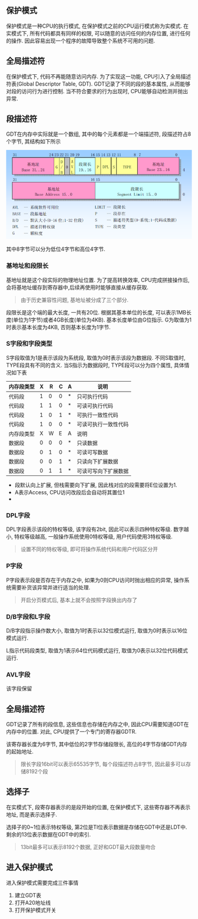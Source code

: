 

保护模式
-----------

保护模式是一种CPU的执行模式, 在保护模式之前的CPU运行模式称为实模式. 在实模式下, 所有代码都具有同样的权限, 可以随意的访问任何的内存位置, 进行任何的操作. 因此容易出现一个程序的故障导致整个系统不可用的问题.


全局描述符
---------------

在保护模式下, 代码不再能随意访问内存. 为了实现这一功能, CPU引入了全局描述符表(Global Descriptor Table, GDT). GDT记录了不同的段的基本属性, 从而能够对段的访问行为进行控制. 当不符合要求的行为出现时, CPU能够自动检测并抛出异常.


段描述符
-----------------

GDT在内存中实际就是一个数组, 其中的每个元素都是一个端描述符, 段描述符占8个字节, 其结构如下所示

![段描述符结构](images/段描述符结构.png)

其中8字节可以分为低位4字节和高位4字节. 

### 基地址和段限长

基地址就是这个段实际的物理地址位置. 为了提高转换效率, CPU完成拼接操作后, 会将基地址缓存到寄存器中,后续再使用时能够直接从缓存获取.

>  由于历史兼容性问题, 基地址被分成了三个部分. 

段限长是这个端的最大长度, 一共有20位. 根据其基本单位的长度, 可以表示1MB长度(单位为1字节)或者4GB长度(单位为4KB). 基本长度单位由G位指示. G为取值为1时表示基本长度为4KB, 否则基本长度为1字节.

### S字段和字段类型

S字段取值为1是表示该段为系统段, 取值为0时表示该段为数据段. 不同S取值时, TYPE段具有不同的含义. 当S指示为数据段时, TYPE段可以分为四个属性, 具体情况如下表


内存段类型  | X | R | C | A | 说明
-----------|---|---|---|---|--------------
代码段      | 1 | 0 | 0 | * | 只可执行代码
代码段      | 1 | 1 | 0 | * | 可读可执行代码
代码段      | 1 | 0 | 1 | * | 可执行一致性代码
代码段      | 1 | 0 | 0 | * | 可读可执行一致性代码
内存段类型  | X | W | E | A | 说明
数据段      | 0 | 0 | 0 | * | 只读数据
数据段      | 0 | 1 | 0 | * | 可读可写数据
数据段      | 0 | 0 | 1 | * | 只读向下扩展数据
数据段      | 0 | 1 | 1 | * | 可读可写向下扩展数据

- 段默认向上扩展, 但栈需要向下扩展, 因此栈对应的段需要将E位设置为1.
- A表示Access, CPU访问改段后会自动将其置位1
- 


### DPL字段

DPL字段表示该段的特权等级, 该字段有2bit, 因此可以表示四种特权等级. 数字越小, 特权等级越高, 一般操作系统使用0特权等级, 用户代码使用3特权等级.

> 设置不同的特权等级, 即可将操作系统代码和用户代码区分开

### P字段

P字段表示段是否存在于内存之中, 如果为0则CPU访问时抛出相应的异常, 操作系统需要补货该异常并进行适当的处理.

> 开启分页模式后, 基本上就不会按照字段换出内存了

### D/B字段和L字段

D/B字段指示操作数大小, 取值为1时表示以32位模式运行, 取值为0时表示以16位模式运行.

L指示代码段类型, 取值为1表示64位代码模式运行, 取值为0表示以32位代码模式运行.

### AVL字段

该字段保留


全局描述符
--------------------

GDT记录了所有的段信息, 这些信息也存储在内存之中, 因此CPU需要知道GDT在内存中的位置. 对此, CPU提供了一个专门的寄存器GDTR. 

该寄存器长度为6字节, 其中低位的2字节存储段限长, 高位的4字节存储GDT内存的起始地址. 

> 限长字段16bit可以表示65535字节, 每个段描述符占8字节, 因此最多可以存储8192个段


选择子
--------------

在实模式下, 段寄存器表示的是段开始的位置, 在保护模式下, 这些寄存器不再表示地址, 而是表示选择子. 

选择子的0~1位表示特权等级, 第2位是TI位表示数据是存储在GDT中还是LDT中. 剩余的13位表示数据在GDT中的索引.

> 13bit最多可以表示8192个数据, 正好和GDT最大段数量吻合







进入保护模式
---------------

进入保护模式需要完成三件事情

1. 建立GDT表
2. 打开A20地址线
3. 打开保护模式开关

